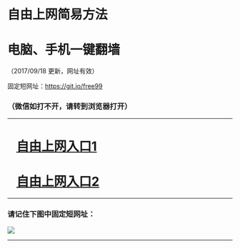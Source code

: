 ﻿# 自由上网简易方法

# 电脑、手机一键翻墙

（2017/09/18 更新，网址有效）

固定短网址：https://git.io/free99

### （微信如打不开，请转到浏览器打开）


***





# &nbsp;&nbsp; <a href="http://ft2134826942.fwq-tz1005.info/fwqtz01.html?t=091800129368 " target="_blank">自由上网入口1</a>
# &nbsp;&nbsp; <a href="http://ft1612120771.fwq-tz1006.info/fwqtz02.html?t=091800124698 " target="_blank">自由上网入口2</a>
***

### 请记住下图中固定短网址：

<img src="https://s3-us-west-2.amazonaws.com/fwq-1001/yjfq-20170905okok.png" /> 


***


